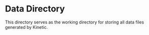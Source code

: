 # Data Directory

This directory serves as the working directory for storing all data files generated by Kinetic.